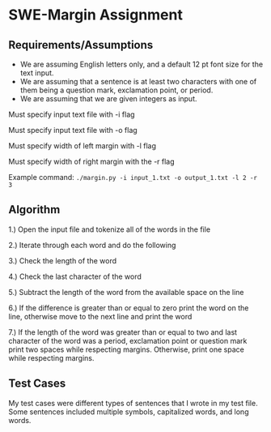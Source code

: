 # SWE-Margin Assignment

## Requirements/Assumptions

* We are assuming English letters only, and a default 12 pt font size for the text input.
* We are assuming that a sentence is at least two characters with one of them being a question mark, exclamation point, or period.
* We are assuming that we are given integers as input.

Must specify input text file with -i flag

Must specify input text file with -o flag

Must specify width of left margin with -l flag

Must specify width of right margin with the -r flag

Example command: `./margin.py -i input_1.txt -o output_1.txt -l 2 -r 3`


## Algorithm
1.) Open the input file and tokenize all of the words in the file

2.) Iterate through each word and do the following

3.) Check the length of the word

4.) Check the last character of the word

5.) Subtract the length of the word from the available space on the line

6.) If the difference is greater than or equal to zero print the word on the line, otherwise move to the next line and print the word

7.) If the length of the word was greater than or equal to two and last character of the word was a period, exclamation point or question mark print two spaces while respecting margins. Otherwise, print one space while respecting margins.

## Test Cases
My test cases were different types of sentences that I wrote in my test file. Some sentences included multiple symbols, capitalized words, and long words.
